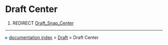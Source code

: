 # Draft Center
1.  REDIRECT [Draft_Snap_Center](Draft_Snap_Center.md)



---
![](images/Right_arrow.png) [documentation index](../README.md) > [Draft](Draft_Workbench.md) > Draft Center
